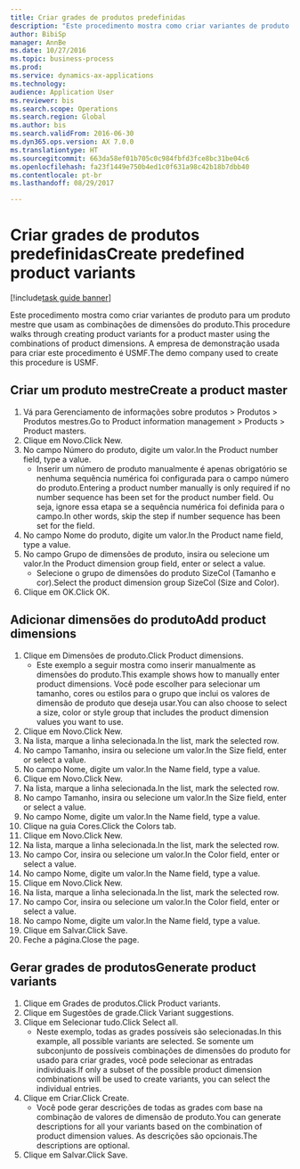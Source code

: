 ```yaml
--- 
title: Criar grades de produtos predefinidas
description: "Este procedimento mostra como criar variantes de produto para um produto mestre que usam as combinações de dimensões do produto."
author: BibiSp
manager: AnnBe
ms.date: 10/27/2016
ms.topic: business-process
ms.prod: 
ms.service: dynamics-ax-applications
ms.technology: 
audience: Application User
ms.reviewer: bis
ms.search.scope: Operations
ms.search.region: Global
ms.author: bis
ms.search.validFrom: 2016-06-30
ms.dyn365.ops.version: AX 7.0.0
ms.translationtype: HT
ms.sourcegitcommit: 663da58ef01b705c0c984fbfd3fce8bc31be04c6
ms.openlocfilehash: fa23f1449e750b4ed1c0f631a98c42b18b7dbb40
ms.contentlocale: pt-br
ms.lasthandoff: 08/29/2017

---
```

# <a name="create-predefined-product-variants"></a><span data-ttu-id="99aa5-103">Criar grades de produtos predefinidas</span><span class="sxs-lookup"><span data-stu-id="99aa5-103">Create predefined product variants</span></span>

[!include[task guide banner](../../includes/task-guide-banner.md)]

<span data-ttu-id="99aa5-104">Este procedimento mostra como criar variantes de produto para um produto mestre que usam as combinações de dimensões do produto.</span><span class="sxs-lookup"><span data-stu-id="99aa5-104">This procedure walks through creating product variants for a product master using the combinations of product dimensions.</span></span> <span data-ttu-id="99aa5-105">A empresa de demonstração usada para criar este procedimento é USMF.</span><span class="sxs-lookup"><span data-stu-id="99aa5-105">The demo company used to create this procedure is USMF.</span></span>


## <a name="create-a-product-master"></a><span data-ttu-id="99aa5-106">Criar um produto mestre</span><span class="sxs-lookup"><span data-stu-id="99aa5-106">Create a product master</span></span>
1. <span data-ttu-id="99aa5-107">Vá para Gerenciamento de informações sobre produtos > Produtos > Produtos mestres.</span><span class="sxs-lookup"><span data-stu-id="99aa5-107">Go to Product information management > Products > Product masters.</span></span>
2. <span data-ttu-id="99aa5-108">Clique em Novo.</span><span class="sxs-lookup"><span data-stu-id="99aa5-108">Click New.</span></span>
3. <span data-ttu-id="99aa5-109">No campo Número do produto, digite um valor.</span><span class="sxs-lookup"><span data-stu-id="99aa5-109">In the Product number field, type a value.</span></span>
    * <span data-ttu-id="99aa5-110">Inserir um número de produto manualmente é apenas obrigatório se nenhuma sequência numérica foi configurada para o campo número do produto.</span><span class="sxs-lookup"><span data-stu-id="99aa5-110">Entering a product number manually is only required if no number sequence has been set for the product number field.</span></span> <span data-ttu-id="99aa5-111">Ou seja, ignore essa etapa se a sequência numérica foi definida para o campo.</span><span class="sxs-lookup"><span data-stu-id="99aa5-111">In other words, skip the step if number sequence has been set for the field.</span></span>  
4. <span data-ttu-id="99aa5-112">No campo Nome do produto, digite um valor.</span><span class="sxs-lookup"><span data-stu-id="99aa5-112">In the Product name field, type a value.</span></span>
5. <span data-ttu-id="99aa5-113">No campo Grupo de dimensões de produto, insira ou selecione um valor.</span><span class="sxs-lookup"><span data-stu-id="99aa5-113">In the Product dimension group field, enter or select a value.</span></span>
    * <span data-ttu-id="99aa5-114">Selecione o grupo de dimensões do produto SizeCol (Tamanho e cor).</span><span class="sxs-lookup"><span data-stu-id="99aa5-114">Select the product dimension group SizeCol (Size and Color).</span></span>  
6. <span data-ttu-id="99aa5-115">Clique em OK.</span><span class="sxs-lookup"><span data-stu-id="99aa5-115">Click OK.</span></span>

## <a name="add-product-dimensions"></a><span data-ttu-id="99aa5-116">Adicionar dimensões do produto</span><span class="sxs-lookup"><span data-stu-id="99aa5-116">Add product dimensions</span></span>
1. <span data-ttu-id="99aa5-117">Clique em Dimensões de produto.</span><span class="sxs-lookup"><span data-stu-id="99aa5-117">Click Product dimensions.</span></span>
    * <span data-ttu-id="99aa5-118">Este exemplo a seguir mostra como inserir manualmente as dimensões do produto.</span><span class="sxs-lookup"><span data-stu-id="99aa5-118">This example shows how to manually enter product dimensions.</span></span> <span data-ttu-id="99aa5-119">Você pode escolher para selecionar um tamanho, cores ou estilos para o grupo que inclui os valores de dimensão de produto que deseja usar.</span><span class="sxs-lookup"><span data-stu-id="99aa5-119">You can also choose to select a size, color or style group that includes the product dimension values you want to use.</span></span>  
2. <span data-ttu-id="99aa5-120">Clique em Novo.</span><span class="sxs-lookup"><span data-stu-id="99aa5-120">Click New.</span></span>
3. <span data-ttu-id="99aa5-121">Na lista, marque a linha selecionada.</span><span class="sxs-lookup"><span data-stu-id="99aa5-121">In the list, mark the selected row.</span></span>
4. <span data-ttu-id="99aa5-122">No campo Tamanho, insira ou selecione um valor.</span><span class="sxs-lookup"><span data-stu-id="99aa5-122">In the Size field, enter or select a value.</span></span>
5. <span data-ttu-id="99aa5-123">No campo Nome, digite um valor.</span><span class="sxs-lookup"><span data-stu-id="99aa5-123">In the Name field, type a value.</span></span>
6. <span data-ttu-id="99aa5-124">Clique em Novo.</span><span class="sxs-lookup"><span data-stu-id="99aa5-124">Click New.</span></span>
7. <span data-ttu-id="99aa5-125">Na lista, marque a linha selecionada.</span><span class="sxs-lookup"><span data-stu-id="99aa5-125">In the list, mark the selected row.</span></span>
8. <span data-ttu-id="99aa5-126">No campo Tamanho, insira ou selecione um valor.</span><span class="sxs-lookup"><span data-stu-id="99aa5-126">In the Size field, enter or select a value.</span></span>
9. <span data-ttu-id="99aa5-127">No campo Nome, digite um valor.</span><span class="sxs-lookup"><span data-stu-id="99aa5-127">In the Name field, type a value.</span></span>
10. <span data-ttu-id="99aa5-128">Clique na guia Cores.</span><span class="sxs-lookup"><span data-stu-id="99aa5-128">Click the Colors tab.</span></span>
11. <span data-ttu-id="99aa5-129">Clique em Novo.</span><span class="sxs-lookup"><span data-stu-id="99aa5-129">Click New.</span></span>
12. <span data-ttu-id="99aa5-130">Na lista, marque a linha selecionada.</span><span class="sxs-lookup"><span data-stu-id="99aa5-130">In the list, mark the selected row.</span></span>
13. <span data-ttu-id="99aa5-131">No campo Cor, insira ou selecione um valor.</span><span class="sxs-lookup"><span data-stu-id="99aa5-131">In the Color field, enter or select a value.</span></span>
14. <span data-ttu-id="99aa5-132">No campo Nome, digite um valor.</span><span class="sxs-lookup"><span data-stu-id="99aa5-132">In the Name field, type a value.</span></span>
15. <span data-ttu-id="99aa5-133">Clique em Novo.</span><span class="sxs-lookup"><span data-stu-id="99aa5-133">Click New.</span></span>
16. <span data-ttu-id="99aa5-134">Na lista, marque a linha selecionada.</span><span class="sxs-lookup"><span data-stu-id="99aa5-134">In the list, mark the selected row.</span></span>
17. <span data-ttu-id="99aa5-135">No campo Cor, insira ou selecione um valor.</span><span class="sxs-lookup"><span data-stu-id="99aa5-135">In the Color field, enter or select a value.</span></span>
18. <span data-ttu-id="99aa5-136">No campo Nome, digite um valor.</span><span class="sxs-lookup"><span data-stu-id="99aa5-136">In the Name field, type a value.</span></span>
19. <span data-ttu-id="99aa5-137">Clique em Salvar.</span><span class="sxs-lookup"><span data-stu-id="99aa5-137">Click Save.</span></span>
20. <span data-ttu-id="99aa5-138">Feche a página.</span><span class="sxs-lookup"><span data-stu-id="99aa5-138">Close the page.</span></span>

## <a name="generate-product-variants"></a><span data-ttu-id="99aa5-139">Gerar grades de produtos</span><span class="sxs-lookup"><span data-stu-id="99aa5-139">Generate product variants</span></span>
1. <span data-ttu-id="99aa5-140">Clique em Grades de produtos.</span><span class="sxs-lookup"><span data-stu-id="99aa5-140">Click Product variants.</span></span>
2. <span data-ttu-id="99aa5-141">Clique em Sugestões de grade.</span><span class="sxs-lookup"><span data-stu-id="99aa5-141">Click Variant suggestions.</span></span>
3. <span data-ttu-id="99aa5-142">Clique em Selecionar tudo.</span><span class="sxs-lookup"><span data-stu-id="99aa5-142">Click Select all.</span></span>
    * <span data-ttu-id="99aa5-143">Neste exemplo, todas as grades possíveis são selecionadas.</span><span class="sxs-lookup"><span data-stu-id="99aa5-143">In this example, all possible variants are selected.</span></span> <span data-ttu-id="99aa5-144">Se somente um subconjunto de possíveis combinações de dimensões do produto for usado para criar grades, você pode selecionar as entradas individuais.</span><span class="sxs-lookup"><span data-stu-id="99aa5-144">If only a subset of the possible product dimension combinations will be used to create variants, you can select the individual entries.</span></span>  
4. <span data-ttu-id="99aa5-145">Clique em Criar.</span><span class="sxs-lookup"><span data-stu-id="99aa5-145">Click Create.</span></span>
    * <span data-ttu-id="99aa5-146">Você pode gerar descrições de todas as grades com base na combinação de valores de dimensão de produto.</span><span class="sxs-lookup"><span data-stu-id="99aa5-146">You can generate descriptions for all your variants based on the combination of product dimension values.</span></span> <span data-ttu-id="99aa5-147">As descrições são opcionais.</span><span class="sxs-lookup"><span data-stu-id="99aa5-147">The descriptions are optional.</span></span>  
5. <span data-ttu-id="99aa5-148">Clique em Salvar.</span><span class="sxs-lookup"><span data-stu-id="99aa5-148">Click Save.</span></span>


